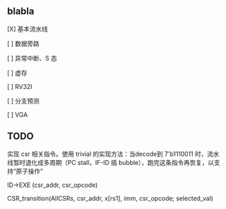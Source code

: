 ## blabla

[X] 基本流水线

[ ] 数据旁路

[ ] 异常中断、S 态

[ ] 虚存

[ ] RV32I

[ ] 分支预测

[ ] VGA



## TODO

实现 csr 相关指令。使用 trivial 的实现方法：当decode到 7'b1110011 时，流水线暂时退化成多周期（PC stall，IF-ID 插 bubble），跑完这条指令再恢复，以支持“原子操作”

ID->EXE (csr_addr, csr_opcode)

CSR_transition(AllCSRs, csr_addr,  x[rs1], imm, csr_opcode; selected_val)

